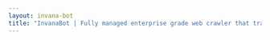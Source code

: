 ```yaml
---
layout: invana-bot
title: "InvanaBot | Fully managed enterprise grade web crawler that transforms websites into datasets"
---
```

